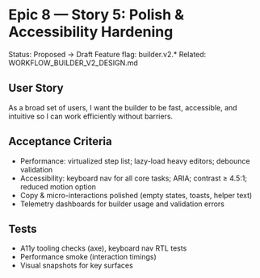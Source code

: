 # Epic 8 — Story 5: Polish & Accessibility Hardening

Status: Proposed → Draft
Feature flag: builder.v2.*
Related: WORKFLOW_BUILDER_V2_DESIGN.md

## User Story
As a broad set of users, I want the builder to be fast, accessible, and intuitive so I can work efficiently without barriers.

## Acceptance Criteria
- Performance: virtualized step list; lazy-load heavy editors; debounce validation
- Accessibility: keyboard nav for all core tasks; ARIA; contrast ≥ 4.5:1; reduced motion option
- Copy & micro-interactions polished (empty states, toasts, helper text)
- Telemetry dashboards for builder usage and validation errors

## Tests
- A11y tooling checks (axe), keyboard nav RTL tests
- Performance smoke (interaction timings)
- Visual snapshots for key surfaces